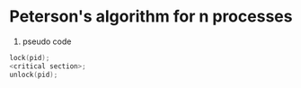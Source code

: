 # Peterson's algorithm for n processes
1. pseudo code
```c
lock(pid);
<critical section>;
unlock(pid);
```
